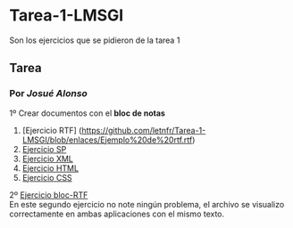 # Tarea-1-LMSGI
Son los ejercicios que se pidieron de la tarea 1 
## Tarea 
### Por *Josué Alonso*
1º Crear documentos con el **bloc de notas** 

 1. [Ejercicio RTF] (https://github.com/letnfr/Tarea-1-LMSGI/blob/enlaces/Ejemplo%20de%20rtf.rtf)
 2. [Ejercicio SP](URL "Título del enlace")  
 3. [Ejercicio XML](URL "Título del enlace")  
 4. [Ejercicio HTML](URL "Título del enlace")  
 5. [Ejercicio CSS](URL "Título del enlace")    
 
2º [Ejercicio bloc-RTF](URL "Título del enlace")  
     En este segundo ejercicio no note ningún problema, el archivo se visualizo correctamente en ambas aplicaciones con el mismo texto.
